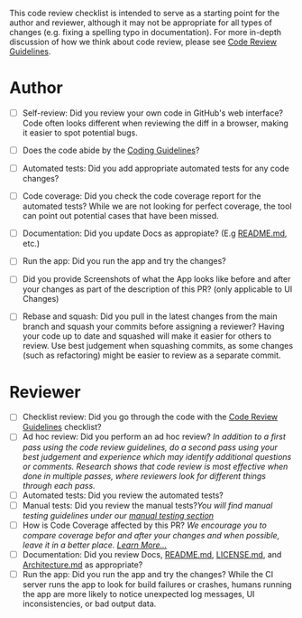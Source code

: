This code review checklist is intended to serve as a starting point for the author and reviewer, although it may not be appropriate for all types of changes (e.g. fixing a spelling typo in documentation).  For more in-depth discussion of how we think about code review, please see [Code Review Guidelines](../blob/main/CODE_REVIEW_GUIDELINES.md).

# Author
<!-- NOTE: Do not modify these when initially opening the pull request.  This is a checklist template that you tick off AFTER the pull request is created. -->
- [ ] Self-review: Did you review your own code in GitHub's web interface? Code often looks different when reviewing the diff in a browser, making it easier to spot potential bugs.
- [ ] Does the code abide by the [Coding Guidelines](../blob/main/docs/CODING_GUIDELINES.md)?
- [ ] Automated tests: Did you add appropriate automated tests for any code changes?
- [ ] Code coverage: Did you check the code coverage report for the automated tests?  While we are not looking for perfect coverage, the tool can point out potential cases that have been missed.
- [ ] Documentation: Did you update Docs as appropiate? (E.g [README.md](../blob/main/README.md), etc.)
- [ ] Run the app: Did you run the app and try the changes? 
- [ ] Did you provide Screenshots of what the App looks like before and after your changes as part of the description of this PR? (only applicable to UI Changes)
- [ ] Rebase and squash: Did you pull in the latest changes from the main branch and squash your commits before assigning a reviewer? Having your code up to date and squashed will make it easier for others to review. Use best judgement when squashing commits, as some changes (such as refactoring) might be easier to review as a separate commit.


# Reviewer

- [ ] Checklist review: Did you go through the code with the [Code Review Guidelines](../blob/main/CODE_REVIEW_GUIDELINES.md) checklist?
- [ ] Ad hoc review: Did you perform an ad hoc review?  _In addition to a first pass using the code review guidelines, do a second pass using your best judgement and experience which may identify additional questions or comments. Research shows that code review is most effective when done in multiple passes, where reviewers look for different things through each pass._
- [ ] Automated tests: Did you review the automated tests?
- [ ] Manual tests: Did you review the manual tests?_You will find manual testing guidelines under our [manual testing section](../blob/mater/docs/testing/manual_testing)_
- [ ] How is Code Coverage affected by this PR? _We encourage you to compare coverage befor and after your changes and when possible, leave it in a better place. [Learn More...](../blob/master/docs/testing/local_coverage.md)_
- [ ] Documentation: Did you review Docs, [README.md](../blob/master/README.md), [LICENSE.md](../blob/master/LICENSE.md), and [Architecture.md](../blob/master/docs/Architecture.md) as appropriate?
- [ ] Run the app: Did you run the app and try the changes? While the CI server runs the app to look for build failures or crashes, humans running the app are more likely to notice unexpected log messages, UI inconsistencies, or bad output data.